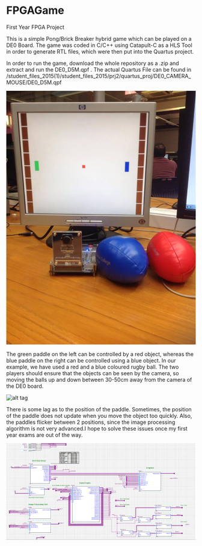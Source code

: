 # FPGAGame
First Year FPGA Project 

This is a simple Pong/Brick Breaker hybrid game which can be played on a DE0 Board. The game was coded in C/C++ using Catapult-C as a HLS Tool in order to generate RTL files, which were then put into the Quartus project.

In order to run the game, download the whole repository as a .zip and extract and run the DE0_D5M.qpf .
The actual Quartus File can be found in /student_files_2015(1)/student_files_2015/prj2/quartus_proj/DE0_CAMERA_MOUSE/DE0_D5M.qpf

![alt tag](https://raw.githubusercontent.com/alaksana96/FPGAGame/master/game.jpg)

The green paddle on the left can be controlled by a red object, whereas the blue paddle on the right can be controlled using a blue object. In our example, we have used a red and a blue coloured rugby ball. The two players should ensure that the objects can be seen by the camera, so moving the balls up and down between 30-50cm away from the camera of the DE0 board.

![alt tag](https://www.youtube.com/watch?v=-EDwYY11hIo&feature=youtu.be)


There is some lag as to the position of the paddle. Sometimes, the position of the paddle does not update when you move the object too quickly. Also, the paddles flicker between 2 positions, since the image processing algorithm is not very advanced.I hope to solve these issues once my first year exams are out of the way.

![alt tag](https://raw.githubusercontent.com/alaksana96/FPGAGame/master/gameschematic.png)
